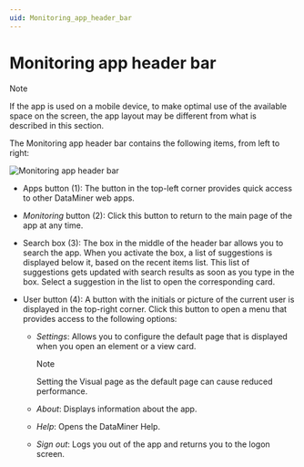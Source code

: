 ```yaml
---
uid: Monitoring_app_header_bar
---
```


# Monitoring app header bar

> [!NOTE]
> If the app is used on a mobile device, to make optimal use of the available space on the screen, the app layout may be different from what is described in this section.

The Monitoring app header bar contains the following items, from left to right:

![Monitoring app header bar](~/user-guide/images/Monitoring_app_Header_Bar.png)

- Apps button (1): The button in the top-left corner provides quick access to other DataMiner web apps.

- *Monitoring* button (2): Click this button to return to the main page of the app at any time.

- Search box (3): The box in the middle of the header bar allows you to search the app. When you activate the box, a list of suggestions is displayed below it, based on the recent items list. This list of suggestions gets updated with search results as soon as you type in the box. Select a suggestion in the list to open the corresponding card.

- User button (4): A button with the initials or picture of the current user is displayed in the top-right corner. Click this button to open a menu that provides access to the following options:

  - *Settings*: Allows you to configure the default page that is displayed when you open an element or a view card.

    > [!NOTE]
    > Setting the Visual page as the default page can cause reduced performance.

  - *About*: Displays information about the app.

  - *Help*: Opens the DataMiner Help.

  - *Sign out*: Logs you out of the app and returns you to the logon screen.
